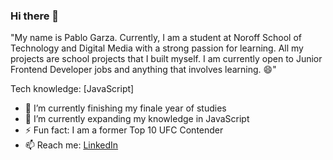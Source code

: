 ### Hi there 👋

"My name is Pablo Garza. Currently, I am a student at Noroff School of Technology and Digital Media with a strong passion for learning. All my projects are school projects that I built myself. I am currently open to Junior Frontend Developer jobs and anything that involves learning. 😄"

Tech knowledge:
[JavaScript]

- 🔭 I’m currently finishing my finale year of studies
- 🌱 I’m currently expanding my knowledge in JavaScript 
- ⚡ Fun fact: I am a former Top 10 UFC Contender 
- 📫 Reach me: [LinkedIn](https://www.linkedin.com/in/pablo-garza-4a897762/) 

<!--
**Pgarza-dev/Pgarza-dev** is a ✨ _special_ ✨ repository because its `README.md` (this file) appears on your GitHub profile.

Here are some ideas to get you started:

- 🔭 I’m currently working on ...
- 🌱 I’m currently learning ...
- 👯 I’m looking to collaborate on ...
- 🤔 I’m looking for help with ...
- 💬 Ask me about ...
- 📫 How to reach me: ...
- 😄 Pronouns: ...
- ⚡ Fun fact: ...
-->
